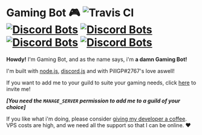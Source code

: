 # Gaming Bot 🎮 ![Travis CI](https://travis-ci.org/PillGP/gaming-bot.svg?branch=master) [![Discord Bots](https://discordbots.org/api/widget/status/357164743489880074.png?noavatar=true)](https://discordbots.org/bot/357164743489880074?utm_source=widget) [![Discord Bots](https://discordbots.org/api/widget/servers/357164743489880074.png?noavatar=true)](https://discordbots.org/bot/357164743489880074?utm_source=widget) [![Discord Bots](https://discordbots.org/api/widget/lib/357164743489880074.png?noavatar=true)](https://discordbots.org/bot/357164743489880074?utm_source=widget) [![Discord Bots](https://discordbots.org/api/widget/owner/357164743489880074.png?noavatar=true)](https://discordbots.org/bot/357164743489880074?utm_source=widget)

**Howdy!**
I'm Gaming Bot, and as the name says, i'm __a damn Gaming Bot!__

I'm built with [node.js](https://nodejs.org), [discord.js](https://discord.js.org) and with PillGP#2767's love aswell!

If you want to add me to your guild to suite your gaming needs, click [here](https://discordapp.com/oauth2/authorize?client_id=357164743489880074&scope=bot&permissions=281664) to invite me!

*__[You need the `MANAGE_SERVER` permission to add me to a guild of your choice]__*

If you like what i'm doing, please consider [giving my developer a coffee](https://ko-fi.com/pillgp). VPS costs are high, and we need all the support so that I can be online. ❤
